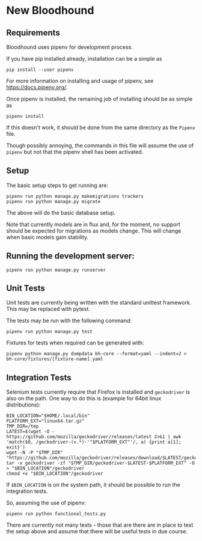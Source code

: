 # New Bloodhound

## Requirements

Bloodhound uses pipenv for development process.

If you have pip installed already, installation can be a simple as

```
pip install --user pipenv
```

For more information on installing and usage of pipenv, see
https://docs.pipenv.org/.

Once pipenv is installed, the remaining job of installing should be as simple
as

```
pipenv install
```

If this doesn't work, it should be done from the same directory as the
`Pipenv` file.

Though possibly annoying, the commands in this file will assume the use of
`pipenv` but not that the pipenv shell has been activated.

## Setup

The basic setup steps to get running are:

```
pipenv run python manage.py makemigrations trackers
pipenv run python manage.py migrate
```

The above will do the basic database setup.

Note that currently models are in flux and, for the moment, no support should
be expected for migrations as models change. This will change when basic
models gain stability.

## Running the development server:

```
pipenv run python manage.py runserver
```

## Unit Tests

Unit tests are currently being written with the standard unittest framework.
This may be replaced with pytest.

The tests may be run with the following command:

```
pipenv run python manage.py test
```

Fixtures for tests when required can be generated with:

```
pipenv python manage.py dumpdata bh-core --format=yaml --indent=2 > bh-core/fixtures/[fixture-name].yaml
```

## Integration Tests

Selenium tests currently require that Firefox is installed and `geckodriver` is
also on the path. One way to do this is (example for 64bit linux distributions):

```
BIN_LOCATION="$HOME/.local/bin"
PLATFORM_EXT="linux64.tar.gz"
TMP_DIR=/tmp
LATEST=$(wget -O - https://github.com/mozilla/geckodriver/releases/latest 2>&1 | awk 'match($0, /geckodriver-(v.*)-'"$PLATFORM_EXT"'/, a) {print a[1]; exit}')
wget -N -P "$TMP_DIR" "https://github.com/mozilla/geckodriver/releases/download/$LATEST/geckodriver-$LATEST-$PLATFORM_EXT"
tar -x geckodriver -zf "$TMP_DIR/geckodriver-$LATEST-$PLATFORM_EXT" -O > "$BIN_LOCATION"/geckodriver
chmod +x "$BIN_LOCATION"/geckodriver
```

If `$BIN_LOCATION` is on the system path, it should be possible to run the integration tests.

So, assuming the use of pipenv:

```
pipenv run python functional_tests.py
```

There are currently not many tests - those that are there are in place to test
the setup above and assume that there will be useful tests in due course.
